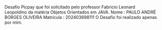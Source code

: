 Desafio Picpay que  foi solicitado pelo professor Fabricio Leonard Leopoldino da matéria Objetos Orientados em JAVA.
Nome : PAULO ANDRÉ BORGES OLIVEIRA
Matrícula : 202403698111
O Desafio foi realizado apenas por mim.
